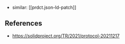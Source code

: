 
- similar: [[prdct.json-ld-patch]]

## References

- https://solidproject.org/TR/2021/protocol-20211217